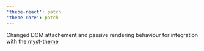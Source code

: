 ```yaml
---
'thebe-react': patch
'thebe-core': patch
---
```


Changed DOM attachement and passive rendering behaviour for integration with the [myst-theme](https://github.com/executablebooks/myst-theme/pull/21)
